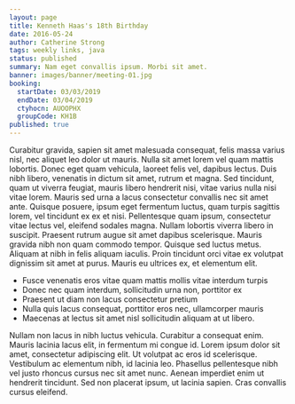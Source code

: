 ```yaml
---
layout: page
title: Kenneth Haas's 18th Birthday
date: 2016-05-24
author: Catherine Strong
tags: weekly links, java
status: published
summary: Nam eget convallis ipsum. Morbi sit amet.
banner: images/banner/meeting-01.jpg
booking:
  startDate: 03/03/2019
  endDate: 03/04/2019
  ctyhocn: AUOOPHX
  groupCode: KH1B
published: true
---
```

Curabitur gravida, sapien sit amet malesuada consequat, felis massa varius nisl, nec aliquet leo dolor ut mauris. Nulla sit amet lorem vel quam mattis lobortis. Donec eget quam vehicula, laoreet felis vel, dapibus lectus. Duis nibh libero, venenatis in dictum sit amet, rutrum et magna. Sed tincidunt, quam ut viverra feugiat, mauris libero hendrerit nisi, vitae varius nulla nisi vitae lorem. Mauris sed urna a lacus consectetur convallis nec sit amet ante. Quisque posuere, ipsum eget fermentum luctus, quam turpis sagittis lorem, vel tincidunt ex ex et nisi.
Pellentesque quam ipsum, consectetur vitae lectus vel, eleifend sodales magna. Nullam lobortis viverra libero in suscipit. Praesent rutrum augue sit amet dapibus scelerisque. Mauris gravida nibh non quam commodo tempor. Quisque sed luctus metus. Aliquam at nibh in felis aliquam iaculis. Proin tincidunt orci vitae ex volutpat dignissim sit amet at purus. Mauris eu ultrices ex, et elementum elit.

* Fusce venenatis eros vitae quam mattis mollis vitae interdum turpis
* Donec nec quam interdum, sollicitudin urna non, porttitor ex
* Praesent ut diam non lacus consectetur pretium
* Nulla quis lacus consequat, porttitor eros nec, ullamcorper mauris
* Maecenas at lectus sit amet nisl sollicitudin aliquam at ut libero.

Nullam non lacus in nibh luctus vehicula. Curabitur a consequat enim. Mauris lacinia lacus elit, in fermentum mi congue id. Lorem ipsum dolor sit amet, consectetur adipiscing elit. Ut volutpat ac eros id scelerisque. Vestibulum ac elementum nibh, id lacinia leo. Phasellus pellentesque nibh vel justo rhoncus cursus nec sit amet nunc. Aenean imperdiet enim ut hendrerit tincidunt. Sed non placerat ipsum, ut lacinia sapien. Cras convallis cursus eleifend.

